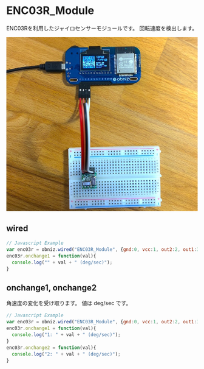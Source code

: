 # ENC03R_Module

ENC03Rを利用したジャイロセンサーモジュールです。
回転速度を検出します。

![](./enc03r.jpg)


## wired

```javascript
// Javascript Example
var enc03r = obniz.wired("ENC03R_Module", {gnd:0, vcc:1, out2:2, out1:3 });
enc03r.onchange1 = function(val){
  console.log("" + val + " (deg/sec)");
}
```

## onchange1, onchange2

角速度の変化を受け取ります。
値は deg/sec です。

```javascript
// Javascript Example
var enc03r = obniz.wired("ENC03R_Module", {gnd:0, vcc:1, out2:2, out1:3 });
enc03r.onchange1 = function(val){
  console.log("1: " + val + " (deg/sec)");
}
enc03r.onchange2 = function(val){
  console.log("2: " + val + " (deg/sec)");
}
```